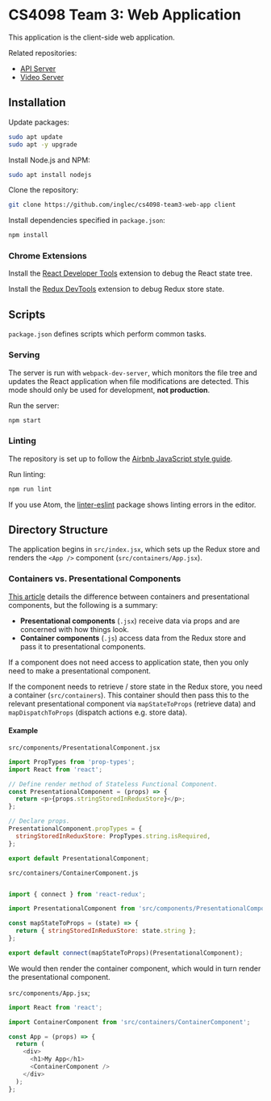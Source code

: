 # CS4098 Team 3: Web Application

This application is the client-side web application.

Related repositories:
* [API Server](https://github.com/inglec/cs4098-team3-api-server)
* [Video Server](https://github.com/inglec/cs4098-team3-video-server)

## Installation

Update packages:
``` bash
sudo apt update
sudo apt -y upgrade
```

Install Node.js and NPM:
``` bash
sudo apt install nodejs
```

Clone the repository:
``` bash
git clone https://github.com/inglec/cs4098-team3-web-app client
```

Install dependencies specified in `package.json`:
``` bash
npm install
```

### Chrome Extensions

Install the [React Developer Tools](https://chrome.google.com/webstore/detail/react-developer-tools/fmkadmapgofadopljbjfkapdkoienihi) extension to debug the React state tree.

Install the [Redux DevTools](https://chrome.google.com/webstore/detail/redux-devtools/lmhkpmbekcpmknklioeibfkpmmfibljd) extension to debug Redux store state.

## Scripts

`package.json` defines scripts which perform common tasks.

### Serving

The server is run with `webpack-dev-server`, which monitors the file tree and updates the React application when file modifications are detected. This mode should only be used for development, **not production**.

Run the server:
``` bash
npm start
```

### Linting

The repository is set up to follow the [Airbnb JavaScript style guide](https://github.com/airbnb/javascript/blob/master/README.md).

Run linting:
``` bash
npm run lint
```

If you use Atom, the [linter-eslint](https://atom.io/packages/linter-eslint) package shows linting errors in the editor.

## Directory Structure

The application begins in `src/index.jsx`, which sets up the Redux store and renders the `<App />` component (`src/containers/App.jsx`).

### Containers vs. Presentational Components

[This article](https://medium.com/@dan_abramov/smart-and-dumb-components-7ca2f9a7c7d0) details the difference between containers and presentational components, but the following is a summary:
* **Presentational components** (`.jsx`) receive data via props and are concerned with how things look.
* **Container components** (`.js`) access data from the Redux store and pass it to presentational components.

If a component does not need access to application state, then you only need to make a presentational component.

If the component needs to retrieve / store state in the Redux store, you need a container (`src/containers`). This container should then pass this to the relevant presentational component via `mapStateToProps` (retrieve data) and `mapDispatchToProps` (dispatch actions e.g. store data).

#### Example

`src/components/PresentationalComponent.jsx`
``` js
import PropTypes from 'prop-types';
import React from 'react';

// Define render method of Stateless Functional Component.
const PresentationalComponent = (props) => {
  return <p>{props.stringStoredInReduxStore}</p>;
};

// Declare props.
PresentationalComponent.propTypes = {
  stringStoredInReduxStore: PropTypes.string.isRequired,
};

export default PresentationalComponent;
```

`src/containers/ContainerComponent.js`

``` js

import { connect } from 'react-redux';

import PresentationalComponent from 'src/components/PresentationalComponent';

const mapStateToProps = (state) => {
  return { stringStoredInReduxStore: state.string };
};

export default connect(mapStateToProps)(PresentationalComponent);
```

We would then render the container component, which would in turn render the presentational component.

`src/components/App.jsx`;

``` js
import React from 'react';

import ContainerComponent from 'src/containers/ContainerComponent';

const App = (props) => {
  return (
    <div>
      <h1>My App</h1>
      <ContainerComponent />
    </div>
  );
};
```
